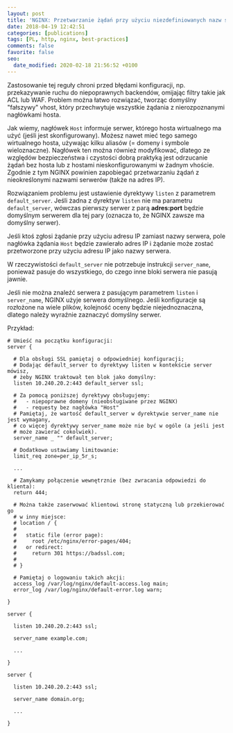 ```yaml
---
layout: post
title: 'NGINX: Przetwarzanie żądań przy użyciu niezdefiniowanych nazw serwerów'
date: 2018-04-19 12:42:51
categories: [publications]
tags: [PL, http, nginx, best-practices]
comments: false
favorite: false
seo:
  date_modified: 2020-02-18 21:56:52 +0100
---
```


Zastosowanie tej reguły chroni przed błędami konfiguracji, np. przekazywanie ruchu do niepoprawnych backendów, omijając filtry takie jak ACL lub WAF. Problem można łatwo rozwiązać, tworząc domyślny "fałszywy" vhost, który przechwytuje wszystkie żądania z nierozpoznanymi nagłówkami hosta.

Jak wiemy, nagłówek `Host` informuje serwer, którego hosta wirtualnego ma użyć (jeśli jest skonfigurowany). Możesz nawet mieć tego samego wirtualnego hosta, używając kilku aliasów (= domeny i symbole wieloznaczne). Nagłówek ten można również modyfikować, dlatego ze względów bezpieczeństwa i czystości dobrą praktyką jest odrzucanie żądań bez hosta lub z hostami nieskonfigurowanymi w żadnym vhoście. Zgodnie z tym NGINX powinien zapobiegać przetwarzaniu żądań z nieokreślonymi nazwami serwerów (także na adres IP).

Rozwiązaniem problemu jest ustawienie dyrektywy `listen` z parametrem `default_server`. Jeśli żadna z dyrektyw `listen` nie ma parametru `default_server`, wówczas pierwszy serwer z parą **adres:port** będzie domyślnym serwerem dla tej pary (oznacza to, że NGINX zawsze ma domyślny serwer).

Jeśli ktoś zgłosi żądanie przy użyciu adresu IP zamiast nazwy serwera, pole nagłówka żądania `Host` będzie zawierało adres IP i żądanie może zostać przetworzone przy użyciu adresu IP jako nazwy serwera.

W rzeczywistości `default_server` nie potrzebuje instrukcji `server_name`, ponieważ pasuje do wszystkiego, do czego inne bloki serwera nie pasują jawnie.

Jeśli nie można znaleźć serwera z pasującym parametrem `listen` i `server_name`, NGINX użyje serwera domyślnego. Jeśli konfiguracje są rozłożone na wiele plików, kolejność oceny będzie niejednoznaczna, dlatego należy wyraźnie zaznaczyć domyślny serwer.

Przykład:

```nginx
# Umieść na początku konfiguracji:
server {

  # Dla obsługi SSL pamiętaj o odpowiedniej konfiguracji;
  # Dodając default_server to dyrektywy listen w kontekście server mówisz,
  # żeby NGINX traktował ten blok jako domyślny:
  listen 10.240.20.2:443 default_server ssl;

  # Za pomocą poniższej dyrektywy obsługujemy:
  #   - niepoprawne domeny (nieobsługiwane przez NGINX)
  #   - requesty bez nagłówka "Host"
  # Pamiętaj, że wartość default_server w dyrektywie server_name nie jest wymagany,
  # co więcej dyrektywy server_name może nie być w ogóle (a jeśli jest
  # może zawierać cokolwiek).
  server_name _ "" default_server;

  # Dodatkowo ustawiamy limitowanie:
  limit_req zone=per_ip_5r_s;

  ...

  # Zamykamy połączenie wewnętrznie (bez zwracania odpowiedzi do klienta):
  return 444;

  # Można także zaserwować klientowi stronę statyczną lub przekierować go
  # w inny miejsce:
  # location / {
  #
  #   static file (error page):
  #     root /etc/nginx/error-pages/404;
  #   or redirect:
  #     return 301 https://badssl.com;
  #
  # }

  # Pamiętaj o logowaniu takich akcji:
  access_log /var/log/nginx/default-access.log main;
  error_log /var/log/nginx/default-error.log warn;

}

server {

  listen 10.240.20.2:443 ssl;

  server_name example.com;

  ...

}

server {

  listen 10.240.20.2:443 ssl;

  server_name domain.org;

  ...

}
```
